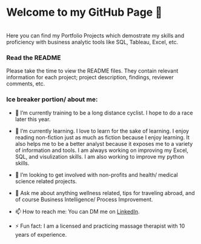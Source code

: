 # Welcome to my GitHub Page 👋
<br/>
Here you can find my Portfolio Projects which demostrate my skills and proficiency with business analytic tools like SQL, Tableau, Excel, etc. 

### Read the README
Please take the time to view the README files. They contain relevant information for each project; project description, findings, reviewer comments, etc. 


### Ice breaker portion/ about me: 

- 🔭 I’m currently training to be a long distance cyclist. I hope to do a race later this year.

- 🌱 I’m currently learning. I love to learn for the sake of learning. I enjoy reading non-fiction just as much as fiction because I enjoy learning. It also helps me to be a better analyst because it exposes me to a variety of information and tools. I am always working on improving my Excel, SQL, and visulization skills. I am also working to improve my python skills.

- 👯 I’m looking to get involved with non-profits and health/ medical science related projects.

- 💬 Ask me about anything wellness related, tips for traveling abroad, and of course Business Intelligence/ Process Improvement.

- 📫 How to reach me: You can DM me on [LinkedIn](www.linkedin.com/in/nathan-brown-bia).


- ⚡ Fun fact: I am a licensed and practicing massage therapist with 10 years of experience.

